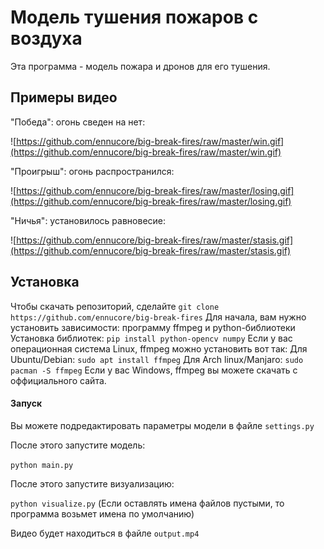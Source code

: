 # Модель тушения пожаров с воздуха

Эта программа - модель пожара и дронов для его тушения.

## Примеры видео

"Победа": огонь сведен на нет:

![https://github.com/ennucore/big-break-fires/raw/master/win.gif](https://github.com/ennucore/big-break-fires/raw/master/win.gif)

"Проигрыш": огонь распространился:

![https://github.com/ennucore/big-break-fires/raw/master/losing.gif](https://github.com/ennucore/big-break-fires/raw/master/losing.gif)

"Ничья": установилось равновесие:

![https://github.com/ennucore/big-break-fires/raw/master/stasis.gif](https://github.com/ennucore/big-break-fires/raw/master/stasis.gif)

## Установка

Чтобы скачать репозиторий, сделайте `git clone https://github.com/ennucore/big-break-fires`
Для начала, вам нужно установить зависимости: программу ffmpeg и python-библиотеки
Установка библиотек:
`pip install python-opencv numpy`
Если у вас операционная система Linux, ffmpeg можно установить вот так:
Для Ubuntu/Debian: `sudo apt install ffmpeg`
Для Arch linux/Manjaro: `sudo pacman -S ffmpeg`
Если у вас Windows, ffmpeg вы можете скачать с оффициального сайта.

#### Запуск

Вы можете подредактировать параметры модели в файле `settings.py`

После этого запустите модель:

`python main.py`

После этого запустите визуализацию:

`python visualize.py` (Если оставлять имена файлов пустыми, то программа возьмет имена по умолчанию)

Видео будет находиться в файле `output.mp4`
